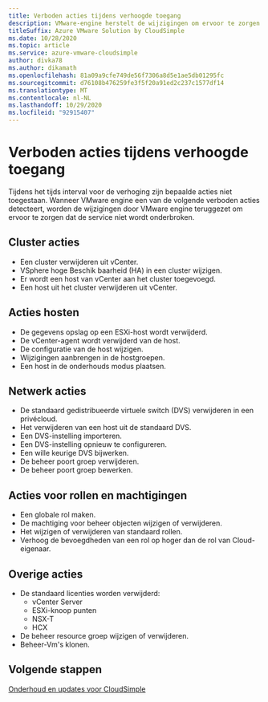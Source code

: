```yaml
---
title: Verboden acties tijdens verhoogde toegang
description: VMware-engine herstelt de wijzigingen om ervoor te zorgen dat de service niet wordt onderbroken wanneer VMware engine een van de volgende verboden acties detecteert.
titleSuffix: Azure VMware Solution by CloudSimple
ms.date: 10/28/2020
ms.topic: article
ms.service: azure-vmware-cloudsimple
author: divka78
ms.author: dikamath
ms.openlocfilehash: 81a09a9cfe749de56f7306a8d5e1ae5db01295fc
ms.sourcegitcommit: d76108b476259fe3f5f20a91ed2c237c1577df14
ms.translationtype: MT
ms.contentlocale: nl-NL
ms.lasthandoff: 10/29/2020
ms.locfileid: "92915407"
---
```

# <a name="forbidden-actions-during-elevated-access"></a>Verboden acties tijdens verhoogde toegang

Tijdens het tijds interval voor de verhoging zijn bepaalde acties niet toegestaan. Wanneer VMware engine een van de volgende verboden acties detecteert, worden de wijzigingen door VMware engine teruggezet om ervoor te zorgen dat de service niet wordt onderbroken.

## <a name="cluster-actions"></a>Cluster acties

- Een cluster verwijderen uit vCenter.
- VSphere hoge Beschik baarheid (HA) in een cluster wijzigen.
- Er wordt een host van vCenter aan het cluster toegevoegd.
- Een host uit het cluster verwijderen uit vCenter.

## <a name="host-actions"></a>Acties hosten

- De gegevens opslag op een ESXi-host wordt verwijderd.
- De vCenter-agent wordt verwijderd van de host.
- De configuratie van de host wijzigen.
- Wijzigingen aanbrengen in de hostgroepen.
- Een host in de onderhouds modus plaatsen.

## <a name="network-actions"></a>Netwerk acties

- De standaard gedistribueerde virtuele switch (DVS) verwijderen in een privécloud.
- Het verwijderen van een host uit de standaard DVS.
- Een DVS-instelling importeren.
- Een DVS-instelling opnieuw te configureren.
- Een wille keurige DVS bijwerken.
- De beheer poort groep verwijderen.
- De beheer poort groep bewerken.

## <a name="roles-and-permissions-actions"></a>Acties voor rollen en machtigingen

- Een globale rol maken.
- De machtiging voor beheer objecten wijzigen of verwijderen.
- Het wijzigen of verwijderen van standaard rollen.
- Verhoog de bevoegdheden van een rol op hoger dan de rol van Cloud-eigenaar.

## <a name="other-actions"></a>Overige acties

- De standaard licenties worden verwijderd:
  - vCenter Server
  - ESXi-knoop punten
  - NSX-T
  - HCX
- De beheer resource groep wijzigen of verwijderen.
- Beheer-Vm's klonen.


## <a name="next-steps"></a>Volgende stappen
[Onderhoud en updates voor CloudSimple](cloudsimple-maintenance-updates.md) 
